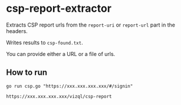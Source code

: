 # csp-report-extractor

Extracts CSP report urls from the `report-uri` or `report-url` part in the headers.

Writes results to `csp-found.txt`.

You can provide either a URL or a file of urls.

How to run
---

```
go run csp.go "https://xxx.xxx.xxx.xxx/#/signin"

https://xxx.xxx.xxx.xxx/vizql/csp-report
```
